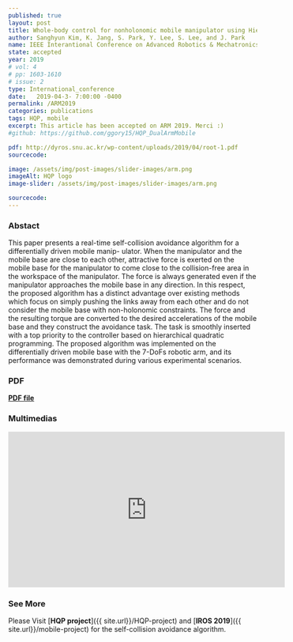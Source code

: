 ```yaml
---
published: true
layout: post
title: Whole-body control for nonholonomic mobile manipulator using Hierarchical Quadratic Programming and Continuous Task Tranasition
author: Sanghyun Kim, K. Jang, S. Park, Y. Lee, S. Lee, and J. Park
name: IEEE Interantional Conference on Advanced Robotics & Mechatronics
state: accepted
year: 2019
# vol: 4
# pp: 1603-1610
# issue: 2
type: International_conference
date:   2019-04-3- 7:00:00 -0400
permalink: /ARM2019
categories: publications
tags: HQP, mobile
excerpt: This article has been accepted on ARM 2019. Merci :) 
#github: https://github.com/ggory15/HQP_DualArmMobile

pdf: http://dyros.snu.ac.kr/wp-content/uploads/2019/04/root-1.pdf
sourcecode: 

image: /assets/img/post-images/slider-images/arm.png
imageAlt: HQP logo
image-slider: /assets/img/post-images/slider-images/arm.png

sourcecode: 
---
```


### Abstact 
This paper presents a real-time self-collision
avoidance algorithm for a differentially driven mobile manip-
ulator. When the manipulator and the mobile base are close
to each other, attractive force is exerted on the mobile base
for the manipulator to come close to the collision-free area
in the workspace of the manipulator. The force is always
generated even if the manipulator approaches the mobile base
in any direction. In this respect, the proposed algorithm has a
distinct advantage over existing methods which focus on simply
pushing the links away from each other and do not consider
the mobile base with non-holonomic constraints. The force and
the resulting torque are converted to the desired accelerations
of the mobile base and they construct the avoidance task. The
task is smoothly inserted with a top priority to the controller
based on hierarchical quadratic programming. The proposed
algorithm was implemented on the differentially driven mobile
base with the 7-DoFs robotic arm, and its performance was
demonstrated during various experimental scenarios.

### PDF 
[**PDF file**](http://dyros.snu.ac.kr/wp-content/uploads/2019/04/root-1.pdf)

### Multimedias
<div class="row projects-display">
    <div class="twelve columns images">
        <div class="video-container">
            <iframe width="560" height="315" src="https://www.youtube.com/embed/FyiSZ1lomSs" frameborder="0" allowfullscreen></iframe>
        </div>
    </div>
</div>

### See More
Please Visit [**HQP project**]({{ site.url}}/HQP-project) and [**IROS 2019**]({{ site.url}}/mobile-project) for the self-collision avoidance algorithm.
